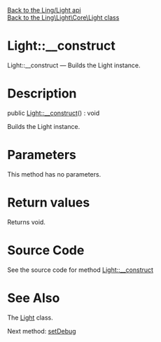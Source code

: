 [Back to the Ling/Light api](https://github.com/lingtalfi/Light/blob/master/doc/api/Ling/Light.md)<br>
[Back to the Ling\Light\Core\Light class](https://github.com/lingtalfi/Light/blob/master/doc/api/Ling/Light/Core/Light.md)


Light::__construct
================



Light::__construct — Builds the Light instance.




Description
================


public [Light::__construct](https://github.com/lingtalfi/Light/blob/master/doc/api/Ling/Light/Core/Light/__construct.md)() : void




Builds the Light instance.




Parameters
================

This method has no parameters.


Return values
================

Returns void.








Source Code
===========
See the source code for method [Light::__construct](https://github.com/lingtalfi/Light/blob/master/Core/Light.php#L133-L150)


See Also
================

The [Light](https://github.com/lingtalfi/Light/blob/master/doc/api/Ling/Light/Core/Light.md) class.

Next method: [setDebug](https://github.com/lingtalfi/Light/blob/master/doc/api/Ling/Light/Core/Light/setDebug.md)<br>

